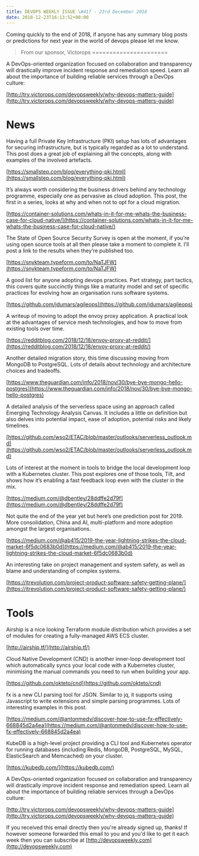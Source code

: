 ```yaml
---
title: DEVOPS WEEKLY ISSUE \#417 - 23rd December 2018 
date: 2018-12-23T16:13:52+00:00
---
```


Coming quickly to the end of 2018, if anyone has any summary blog posts or predictions for next year in the world of devops please let me know.


>From our sponsor, Victorops
======================

A DevOps-oriented organization focused on collaboration and transparency will drastically improve incident response and remediation speed. Learn all about the importance of building reliable services through a DevOps culture:

[http://try.victorops.com/devopsweekly/why-devops-matters-guide](http://try.victorops.com/devopsweekly/why-devops-matters-guide)


News
====

Having a full Private Key Infrastructure (PKI) setup has lots of advantages for securing infrastructure, but is typically regarded as a lot to understand. This post does a great job of explaining all the concepts, along with examples of the involved artefacts.

[https://smallstep.com/blog/everything-pki.html](https://smallstep.com/blog/everything-pki.html)


It’s always worth considering the business drivers behind any technology programme, especially one as pervasive as cloud adoption. This post, the first in a series, looks at why and when not to opt for a cloud migration.

[https://container-solutions.com/whats-in-it-for-me-whats-the-business-case-for-cloud-native/](https://container-solutions.com/whats-in-it-for-me-whats-the-business-case-for-cloud-native/)


The State of Open Source Security Survey is open at the moment, if you’re using open source tools at all then please take a moment to complete it. I’ll post a link to the results when they’re published too.

[https://snykteam.typeform.com/to/NaTJFW](https://snykteam.typeform.com/to/NaTJFW)


A good list for anyone adopting devops practices. Part strategy, part tactics, this covers quite succinctly things like a maturity model and set of specific practices for evolving how an organisation runs software systems.

[https://github.com/jdumars/agileops](https://github.com/jdumars/agileops)


A writeup of moving to adopt the envoy proxy application. A practical look at the advantages of service mesh technologies, and how to move from existing tools over time.

[https://redditblog.com/2018/12/18/envoy-proxy-at-reddit/](https://redditblog.com/2018/12/18/envoy-proxy-at-reddit/)


Another detailed migration story, this time discussing moving from MongoDB to PostgreSQL. Lots of details about technology and architecture choices and tradeoffs.

[https://www.theguardian.com/info/2018/nov/30/bye-bye-mongo-hello-postgres](https://www.theguardian.com/info/2018/nov/30/bye-bye-mongo-hello-postgres)


A detailed analysis of the serverless space using an approach called Emerging Technology Analysis Canvas. It includes a little on definition but also delves into potential impact, ease of adoption, potential risks and likely timelines.

[https://github.com/wso2/ETAC/blob/master/outlooks/serverless_outlook.md](https://github.com/wso2/ETAC/blob/master/outlooks/serverless_outlook.md)


Lots of interest at the moment in tools to bridge the local development loop with a Kubernetes cluster. This post explores one of those tools, Tilt, and shows how it’s enabling a fast feedback loop even with the cluster in the mix.

[https://medium.com/@dbentley/28ddffe2d79f](https://medium.com/@dbentley/28ddffe2d79f)


Not quite the end of the year yet but here’s one prediction post for 2019. More consolidation, China and AI, multi-platform and more adoption amongst the largest organisations.

[https://medium.com/@ab415/2019-the-year-lightning-strikes-the-cloud-market-6f5dc0683b0d](https://medium.com/@ab415/2019-the-year-lightning-strikes-the-cloud-market-6f5dc0683b0d)


An interesting take on project management and system safety, as well as blame and understanding of complex systems.

[https://itrevolution.com/project-product-software-safety-getting-plane/](https://itrevolution.com/project-product-software-safety-getting-plane/)


Tools
====

Airship is a nice looking Terraform module distribution which provides a set of modules for creating a fully-managed AWS ECS cluster.

[http://airship.tf/](http://airship.tf/)


Cloud Native Development (CND) is another inner-loop development tool which automatically syncs your local code with a Kubernetes cluster, minimising the manual commands you need to run when building your app.

[https://github.com/okteto/cnd](https://github.com/okteto/cnd)


fx is a new CLI parsing tool for JSON. Similar to jq, it supports using Javascript to write extensions and simple parsing programmes. Lots of interesting examples in this post.

[https://medium.com/@antonmedv/discover-how-to-use-fx-effectively-668845d2a4ea](https://medium.com/@antonmedv/discover-how-to-use-fx-effectively-668845d2a4ea)


KubeDB is a high-level project providing a CLI tool and Kubernetes operator for running databases (including Redis, MongoDB, PostgreSQL, MySQL, ElasticSearch and Memcached) on your cluster.

[https://kubedb.com/](https://kubedb.com/)



A DevOps-oriented organization focused on collaboration and transparency will drastically improve incident response and remediation speed. Learn all about the importance of building reliable services through a DevOps culture:

[http://try.victorops.com/devopsweekly/why-devops-matters-guide](http://try.victorops.com/devopsweekly/why-devops-matters-guide)


If you received this email directly then you're already signed up, thanks! If however someone forwarded this email to you and you'd like to get it each week then you can subscribe at [http://devopsweekly.com](http://devopsweekly.com)


